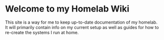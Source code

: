 # Welcome to my Homelab Wiki

This site is a way for me to keep up-to-date documentation of my homelab. It will primarily contain info on my current setup as well as guides for how to re-create the systems I run at home.

